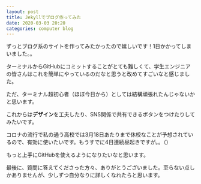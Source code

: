 ```yaml
---
layout: post
title: Jekyllでブログ作ってみた
date: 2020-03-03 20:20
categories: computer blog
---
```


ずっとブログ系のサイトを作ってみたかったので嬉しいです！1日かかってしまいました。。

ターミナルからGitHubにコミットすることがとても難しくて、学生エンジニアの皆さんはこれを簡単にやっているのだなと思うと改めてすごいなと感じました。

ただ、ターミナル超初心者（ほぼ今日から）としては結構頑張れたんじゃないかと思います。

これからは**デザイン**を工夫したり、SNS関係で共有できるボタンをつけたりしてみたいです。

コロナの流行で私の通う高校では3月18日あたりまで休校なことが予想されているので、有効に使いたいです。もうすでに4日連続昼起きですが。。（）

もっと上手にGitHubを使えるようになりたいなと思います。

最後に、質問に答えてくださった方々、ありがとうございました。至らない点しかありませんが、少しずつ自分なりに詳しくなれたらと思います。
